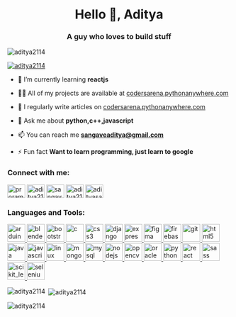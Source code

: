 <h1 align="center">Hello 👋, Aditya</h1>
<h3 align="center">A guy who loves to build stuff</h3>

<p align="left"> <img src="https://komarev.com/ghpvc/?username=aditya2114&label=Profile%20views&color=0e75b6&style=flat" alt="aditya2114" /> </p>

<p align="left"> <a href="https://github.com/ryo-ma/github-profile-trophy"><img src="https://github-profile-trophy.vercel.app/?username=aditya2114" alt="aditya2114" /></a> </p>

- 🌱 I’m currently learning **reactjs**

- 👨‍💻 All of my projects are available at [codersarena.pythonanywhere.com](codersarena.pythonanywhere.com)

- 📝 I regularly write articles on [codersarena.pythonanywhere.com](codersarena.pythonanywhere.com)

- 💬 Ask me about **python,c++,javascript**

- 📫 You can reach me **sangaveaditya@gmail.com**

- ⚡ Fun fact **Want to learn programming, just learn to google**

<h3 align="left">Connect with me:</h3>
<p align="left">
<a href="https://instagram.com/proramming._.tips" target="blank"><img align="center" src="https://cdn.jsdelivr.net/npm/simple-icons@3.0.1/icons/instagram.svg" alt="proramming._.tips" height="30" width="40" /></a>
<a href="https://www.codechef.com/users/aditya213" target="blank"><img align="center" src="https://cdn.jsdelivr.net/npm/simple-icons@3.1.0/icons/codechef.svg" alt="aditya213" height="30" width="40" /></a>
<a href="https://www.hackerrank.com/sangaveaditya201" target="blank"><img align="center" src="https://cdn.jsdelivr.net/npm/simple-icons@3.0.1/icons/hackerrank.svg" alt="sangaveaditya201" height="30" width="40" /></a>
<a href="https://codeforces.com/profile/aditya2113" target="blank"><img align="center" src="https://cdn.jsdelivr.net/npm/simple-icons@3.0.1/icons/codeforces.svg" alt="aditya2113" height="30" width="40" /></a>
<a href="https://auth.geeksforgeeks.org/user/adityasangave21" target="blank"><img align="center" src="https://cdn.jsdelivr.net/npm/simple-icons@3.0.1/icons/geeksforgeeks.svg" alt="adityasangave21" height="30" width="40" /></a>
</p>

<h3 align="left">Languages and Tools:</h3>
<p align="left"> <a href="https://www.arduino.cc/" target="_blank"> <img src="https://cdn.worldvectorlogo.com/logos/arduino-1.svg" alt="arduino" width="40" height="40"/> </a> <a href="https://www.blender.org/" target="_blank"> <img src="https://download.blender.org/branding/community/blender_community_badge_white.svg" alt="blender" width="40" height="40"/> </a> <a href="https://getbootstrap.com" target="_blank"> <img src="https://devicons.github.io/devicon/devicon.git/icons/bootstrap/bootstrap-plain.svg" alt="bootstrap" width="40" height="40"/> </a> <a href="https://www.cprogramming.com/" target="_blank"> <img src="https://devicons.github.io/devicon/devicon.git/icons/c/c-original.svg" alt="c" width="40" height="40"/> </a> <a href="https://www.w3schools.com/css/" target="_blank"> <img src="https://devicons.github.io/devicon/devicon.git/icons/css3/css3-original-wordmark.svg" alt="css3" width="40" height="40"/> </a> <a href="https://www.djangoproject.com/" target="_blank"> <img src="https://devicons.github.io/devicon/devicon.git/icons/django/django-original.svg" alt="django" width="40" height="40"/> </a> <a href="https://expressjs.com" target="_blank"> <img src="https://devicons.github.io/devicon/devicon.git/icons/express/express-original-wordmark.svg" alt="express" width="40" height="40"/> </a> <a href="https://www.figma.com/" target="_blank"> <img src="https://www.vectorlogo.zone/logos/figma/figma-icon.svg" alt="figma" width="40" height="40"/> </a> <a href="https://firebase.google.com/" target="_blank"> <img src="https://www.vectorlogo.zone/logos/firebase/firebase-icon.svg" alt="firebase" width="40" height="40"/> </a> <a href="https://git-scm.com/" target="_blank"> <img src="https://www.vectorlogo.zone/logos/git-scm/git-scm-icon.svg" alt="git" width="40" height="40"/> </a> <a href="https://www.w3.org/html/" target="_blank"> <img src="https://devicons.github.io/devicon/devicon.git/icons/html5/html5-original-wordmark.svg" alt="html5" width="40" height="40"/> </a> <a href="https://www.java.com" target="_blank"> <img src="https://devicons.github.io/devicon/devicon.git/icons/java/java-original-wordmark.svg" alt="java" width="40" height="40"/> </a> <a href="https://developer.mozilla.org/en-US/docs/Web/JavaScript" target="_blank"> <img src="https://devicons.github.io/devicon/devicon.git/icons/javascript/javascript-original.svg" alt="javascript" width="40" height="40"/> </a> <a href="https://www.linux.org/" target="_blank"> <img src="https://devicons.github.io/devicon/devicon.git/icons/linux/linux-original.svg" alt="linux" width="40" height="40"/> </a> <a href="https://www.mongodb.com/" target="_blank"> <img src="https://devicons.github.io/devicon/devicon.git/icons/mongodb/mongodb-original-wordmark.svg" alt="mongodb" width="40" height="40"/> </a> <a href="https://www.mysql.com/" target="_blank"> <img src="https://devicons.github.io/devicon/devicon.git/icons/mysql/mysql-original-wordmark.svg" alt="mysql" width="40" height="40"/> </a> <a href="https://nodejs.org" target="_blank"> <img src="https://devicons.github.io/devicon/devicon.git/icons/nodejs/nodejs-original-wordmark.svg" alt="nodejs" width="40" height="40"/> </a> <a href="https://opencv.org/" target="_blank"> <img src="https://www.vectorlogo.zone/logos/opencv/opencv-icon.svg" alt="opencv" width="40" height="40"/> </a> <a href="https://www.oracle.com/" target="_blank"> <img src="https://devicons.github.io/devicon/devicon.git/icons/oracle/oracle-original.svg" alt="oracle" width="40" height="40"/> </a> <a href="https://www.python.org" target="_blank"> <img src="https://devicons.github.io/devicon/devicon.git/icons/python/python-original.svg" alt="python" width="40" height="40"/> </a> <a href="https://reactjs.org/" target="_blank"> <img src="https://devicons.github.io/devicon/devicon.git/icons/react/react-original-wordmark.svg" alt="react" width="40" height="40"/> </a> <a href="https://sass-lang.com" target="_blank"> <img src="https://devicons.github.io/devicon/devicon.git/icons/sass/sass-original.svg" alt="sass" width="40" height="40"/> </a> <a href="https://scikit-learn.org/" target="_blank"> <img src="https://upload.wikimedia.org/wikipedia/commons/0/05/Scikit_learn_logo_small.svg" alt="scikit_learn" width="40" height="40"/> </a> <a href="https://www.selenium.dev" target="_blank"> <img src="https://raw.githubusercontent.com/detain/svg-logos/780f25886640cef088af994181646db2f6b1a3f8/svg/selenium-logo.svg" alt="selenium" width="40" height="40"/> </a> </p>

<p><img align="left" src="https://github-readme-stats.vercel.app/api/top-langs?username=aditya2114&show_icons=true&locale=en&layout=compact" alt="aditya2114" /></p>

<p>&nbsp;<img align="center" src="https://github-readme-stats.vercel.app/api?username=aditya2114&show_icons=true&locale=en" alt="aditya2114" /></p>

<p><img align="center" src="https://github-readme-streak-stats.herokuapp.com/?user=aditya2114&" alt="aditya2114" /></p>
